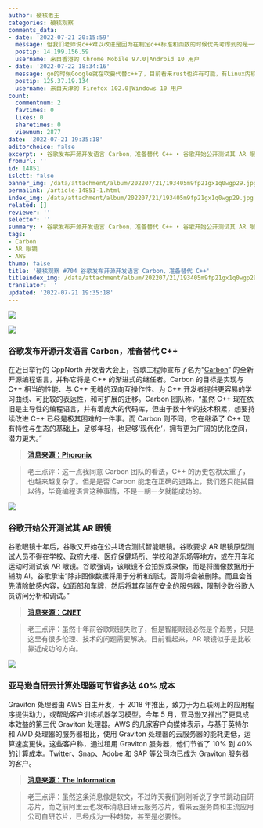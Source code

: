 ```yaml
---
author: 硬核老王
categories: 硬核观察
comments_data:
- date: '2022-07-21 20:15:59'
  message: 但我们老师说c++难以改进是因为在制定c++标准和函数的时候优先考虑到的是一个东西能不能高效的实现，如果不能就不会进入标准。不知道carbon在这方面怎么样
  postip: 14.199.156.59
  username: 来自香港的 Chrome Mobile 97.0|Android 10 用户
- date: '2022-07-22 18:34:16'
  message: go的时候Google就在吹要代替c++了，目前看来rust也许有可能，有Linux内核支持开发者会更积极加入到rust阵营
  postip: 125.37.19.134
  username: 来自天津的 Firefox 102.0|Windows 10 用户
count:
  commentnum: 2
  favtimes: 0
  likes: 0
  sharetimes: 0
  viewnum: 2877
date: '2022-07-21 19:35:18'
editorchoice: false
excerpt: • 谷歌发布开源开发语言 Carbon，准备替代 C++ • 谷歌开始公开测试其 AR 眼镜 • 亚马逊自研云计算处理器可节省多达 40% 成本
fromurl: ''
id: 14851
islctt: false
banner_img: /data/attachment/album/202207/21/193405m9fp21gx1q0wgp29.jpg
permalink: /article-14851-1.html
index_img: /data/attachment/album/202207/21/193405m9fp21gx1q0wgp29.jpg
related: []
reviewer: ''
selector: ''
summary: • 谷歌发布开源开发语言 Carbon，准备替代 C++ • 谷歌开始公开测试其 AR 眼镜 • 亚马逊自研云计算处理器可节省多达 40% 成本
tags:
- Carbon
- AR 眼镜
- AWS
thumb: false
title: '硬核观察 #704 谷歌发布开源开发语言 Carbon，准备替代 C++'
titleindex_img: /data/attachment/album/202207/21/193405m9fp21gx1q0wgp29.jpg
translator: ''
updated: '2022-07-21 19:35:18'
---
```


![](/data/attachment/album/202207/21/193405m9fp21gx1q0wgp29.jpg)


![](/data/attachment/album/202207/21/193414omajlwigl1q6etlq.png)


### 谷歌发布开源开发语言 Carbon，准备替代 C++


在近日举行的 CppNorth 开发者大会上，谷歌工程师宣布了名为“[Carbon](https://github.com/carbon-language/carbon-lang)” 的全新开源编程语言，并称它将是 C++ 的渐进式的继任者。Carbon 的目标是实现与 C++ 相当的性能、与 C++ 无缝的双向互操作性、为 C++ 开发者提供更容易的学习曲线、可比较的表达性，和可扩展的迁移。Carbon 团队称，“虽然 C++ 现在依旧是主导性的编程语言，并有着庞大的代码库，但由于数十年的技术积累，想要持续改进 C++ 已经是极其困难的一件事。而 Carbon 则不同，它在继承了 C++ 现有特性与生态的基础上，足够年轻，也足够‘现代化’，拥有更为广阔的优化空间，潜力更大。”



> 
> **[消息来源：Phoronix](https://www.phoronix.com/scan.php?page=news_item&px=Carbon-Successor-To-CPP)**
> 
> 
> 



> 
> 老王点评：这一点我同意 Carbon 团队的看法，C++ 的历史包袱太重了，也越来越复杂了。但是是否 Carbon 能走在正确的道路上，我们还只能拭目以待，毕竟编程语言这种事情，不是一朝一夕就能成功的。
> 
> 
> 


![](/data/attachment/album/202207/21/193430su9pg94gz9gskphk.jpg)


### 谷歌开始公开测试其 AR 眼镜


谷歌眼镜十年后，谷歌又开始在公共场合测试智能眼镜。谷歌要求 AR 眼镜原型测试人员不得在学校、政府大楼、医疗保健场所、学校和游乐场等地方，或在开车和运动时测试该 AR 眼镜。谷歌强调，该眼镜不会拍照或录像，而是将图像数据用于辅助 AI。谷歌承诺“除非图像数据将用于分析和调试，否则将会被删除。而且会首先清除敏感内容，如面部和车牌，然后将其存储在安全的服务器，限制少数谷歌人员访问分析和调试。”



> 
> **[消息来源：CNET](https://www.cnet.com/tech/computing/google-begins-publicly-testing-its-ar-glasses/)**
> 
> 
> 



> 
> 老王点评：虽然十年前谷歌眼镜失败了，但是智能眼镜必然是个趋势，只是这里有很多伦理、技术的问题需要解决。目前看起来，AR 眼镜似乎是比较靠近成功的方向。
> 
> 
> 


![](/data/attachment/album/202207/21/193447zj9p99o9d6do1tds.jpg)


### 亚马逊自研云计算处理器可节省多达 40% 成本


Graviton 处理器由 AWS 自主开发，于 2018 年推出，致力于为互联网上的应用程序提供动力，或帮助客户训练机器学习模型。今年 5 月，亚马逊又推出了更具成本效益的第三代 Graviton 处理器。AWS 的几家客户向媒体表示，与基于英特尔和 AMD 处理器的服务器相比，使用 Graviton 处理器的云服务器的能耗更低，运算速度更快。这些客户称，通过租用 Graviton 服务器，他们节省了 10% 到 40% 的计算成本。Twitter、Snap、Adobe 和 SAP 等公司均已成为 Graviton 服务器的客户。



> 
> **[消息来源：The Information](https://www.theinformation.com/articles/aws-server-chip-becomes-a-not-so-secret-weapon-against-microsoft-google)**
> 
> 
> 



> 
> 老王点评：虽然这条消息像是软文，不过昨天我们刚刚听说了字节跳动自研芯片，而之前阿里云也发布消息自研云服务芯片，看来云服务商和主流应用公司自研芯片，已经成为一种趋势，甚至是必要性。
> 
> 
>